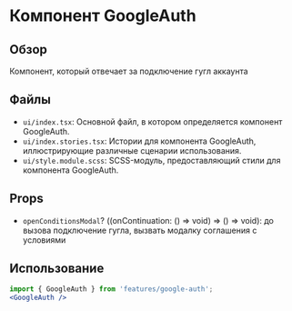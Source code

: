 # Компонент GoogleAuth

## Обзор
Компонент, который отвечает за подключение гугл аккаунта

## Файлы
- `ui/index.tsx`: Основной файл, в котором определяется компонент GoogleAuth.
- `ui/index.stories.tsx`: Истории для компонента GoogleAuth, иллюстрирующие различные сценарии использования.
- `ui/style.module.scss`: SCSS-модуль, предоставляющий стили для компонента GoogleAuth.

## Props
- `openConditionsModal`? ((onContinuation: () => void) => () => void): до вызова подключение гугла, вызвать модалку соглашения с условиями

## Использование
```jsx
import { GoogleAuth } from 'features/google-auth';
<GoogleAuth />
```